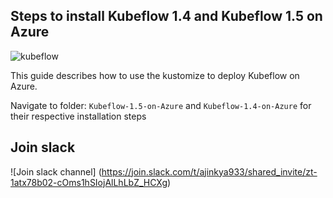 

## Steps to install Kubeflow 1.4 and Kubeflow 1.5 on Azure

![kubeflow](https://user-images.githubusercontent.com/17012391/170826581-8a54fa64-8811-497a-818d-4f18fa0ad5d9.png)

This guide describes how to use the kustomize to
deploy Kubeflow on Azure.

Navigate to folder: `Kubeflow-1.5-on-Azure` and `Kubeflow-1.4-on-Azure` for their respective installation steps

## Join slack

![Join slack channel]  (https://join.slack.com/t/ajinkya933/shared_invite/zt-1atx78b02-cOms1hSIojAlLhLbZ_HCXg)
